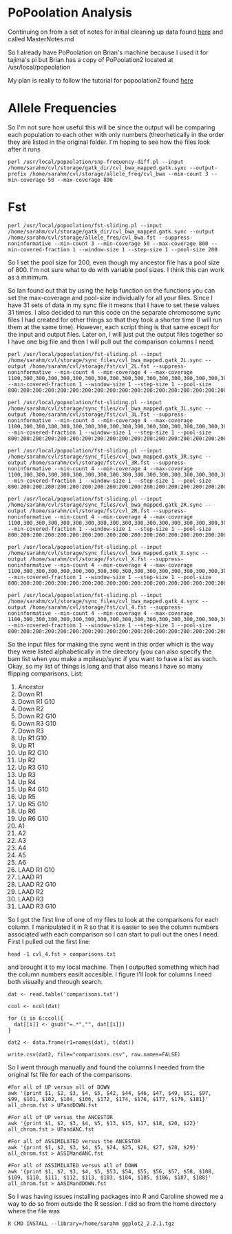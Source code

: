 # PoPoolation Analysis
Continuing on from a set of notes for initial cleaning up data found [here](https://github.com/srmarzec/CVL_SequenceAnaylsis/blob/master/MasterNotes.md) and called MasterNotes.md

So I already have PoPoolation on Brian's machine because I used it for tajima's pi but Brian has a copy of PoPoolation2 located at /usr/local/popoolation 

My plan is really to follow the tutorial for popoolation2 found [here](https://sourceforge.net/p/popoolation2/wiki/Tutorial/)

# Allele Frequencies
So I'm not sure how useful this will be since the output will be comparing each population to each other with only numbers (theorhetically in the order they are listed in the original folder. I'm hoping to see how the files look after it runs
```
perl /usr/local/popoolation/snp-frequency-diff.pl --input /home/sarahm/cvl/storage/gatk_dir/cvl_bwa_mapped.gatk.sync --output-prefix /home/sarahm/cvl/storage/allele_freq/cvl_bwa --min-count 3 --min-coverage 50 --max-coverage 800
```

# Fst 

```
perl /usr/local/popoolation/fst-sliding.pl --input /home/sarahm/cvl/storage/gatk_dir/cvl_bwa_mapped.gatk.sync --output /home/sarahm/cvl/storage/allele_freq/cvl_bwa.fst --suppress-noninformative --min-count 3 --min-coverage 50 --max-coverage 800 --min-covered-fraction 1 --window-size 1 --step-size 1 --pool-size 200
```
So I set the pool size for 200, even though my ancestor file has a pool size of 800. I'm not sure what to do with variable pool sizes. I think this can work as a minimum. 

So Ian found out that by using the help function on the functions you can set the max-coverage and pool-size individually for all your files. Since I have 31 sets of data in my sync file it means that I have to set these values 31 times. I also decided to run this code on the separate chromosome sync files I had created for other things so that they took a shorter time (I will run them at the same time). However, each script thing is that same except for the input and output files. Later on, I will just put the output files together so I have one big file and then I will pull out the comparison columns I need. 

```
perl /usr/local/popoolation/fst-sliding.pl --input /home/sarahm/cvl/storage/sync_files/cvl_bwa_mapped.gatk_2L.sync --output /home/sarahm/cvl/storage/fst/cvl_2L.fst --suppress-noninformative --min-count 4 --min-coverage 4 --max-coverage 1100,300,300,300,300,300,300,300,300,300,300,300,300,300,300,300,300,300,300,300,300,300,300,300,300,300,300,300,300,300,300 --min-covered-fraction 1 --window-size 1 --step-size 1 --pool-size 800:200:200:200:200:200:200:200:200:200:200:200:200:200:200:200:200:200:200:200:200:200:200:200:200:200:200:200:200:200:200

perl /usr/local/popoolation/fst-sliding.pl --input /home/sarahm/cvl/storage/sync_files/cvl_bwa_mapped.gatk_3L.sync --output /home/sarahm/cvl/storage/fst/cvl_3L.fst --suppress-noninformative --min-count 4 --min-coverage 4 --max-coverage 1100,300,300,300,300,300,300,300,300,300,300,300,300,300,300,300,300,300,300,300,300,300,300,300,300,300,300,300,300,300,300 --min-covered-fraction 1 --window-size 1 --step-size 1 --pool-size 800:200:200:200:200:200:200:200:200:200:200:200:200:200:200:200:200:200:200:200:200:200:200:200:200:200:200:200:200:200:200

perl /usr/local/popoolation/fst-sliding.pl --input /home/sarahm/cvl/storage/sync_files/cvl_bwa_mapped.gatk_3R.sync --output /home/sarahm/cvl/storage/fst/cvl_3R.fst --suppress-noninformative --min-count 4 --min-coverage 4 --max-coverage 1100,300,300,300,300,300,300,300,300,300,300,300,300,300,300,300,300,300,300,300,300,300,300,300,300,300,300,300,300,300,300 --min-covered-fraction 1 --window-size 1 --step-size 1 --pool-size 800:200:200:200:200:200:200:200:200:200:200:200:200:200:200:200:200:200:200:200:200:200:200:200:200:200:200:200:200:200:200

perl /usr/local/popoolation/fst-sliding.pl --input /home/sarahm/cvl/storage/sync_files/cvl_bwa_mapped.gatk_2R.sync --output /home/sarahm/cvl/storage/fst/cvl_2R.fst --suppress-noninformative --min-count 4 --min-coverage 4 --max-coverage 1100,300,300,300,300,300,300,300,300,300,300,300,300,300,300,300,300,300,300,300,300,300,300,300,300,300,300,300,300,300,300 --min-covered-fraction 1 --window-size 1 --step-size 1 --pool-size 800:200:200:200:200:200:200:200:200:200:200:200:200:200:200:200:200:200:200:200:200:200:200:200:200:200:200:200:200:200:200

perl /usr/local/popoolation/fst-sliding.pl --input /home/sarahm/cvl/storage/sync_files/cvl_bwa_mapped.gatk_X.sync --output /home/sarahm/cvl/storage/fst/cvl_X.fst --suppress-noninformative --min-count 4 --min-coverage 4 --max-coverage 1100,300,300,300,300,300,300,300,300,300,300,300,300,300,300,300,300,300,300,300,300,300,300,300,300,300,300,300,300,300,300 --min-covered-fraction 1 --window-size 1 --step-size 1 --pool-size 800:200:200:200:200:200:200:200:200:200:200:200:200:200:200:200:200:200:200:200:200:200:200:200:200:200:200:200:200:200:200

perl /usr/local/popoolation/fst-sliding.pl --input /home/sarahm/cvl/storage/sync_files/cvl_bwa_mapped.gatk_4.sync --output /home/sarahm/cvl/storage/fst/cvl_4.fst --suppress-noninformative --min-count 4 --min-coverage 4 --max-coverage 1100,300,300,300,300,300,300,300,300,300,300,300,300,300,300,300,300,300,300,300,300,300,300,300,300,300,300,300,300,300,300 --min-covered-fraction 1 --window-size 1 --step-size 1 --pool-size 800:200:200:200:200:200:200:200:200:200:200:200:200:200:200:200:200:200:200:200:200:200:200:200:200:200:200:200:200:200:200
```
So the input files for making the sync went in this order which is the way they were listed alphabetically in the directory (you can also specify the bam list when you make a mpileup/sync if you want to have a list as such. Okay, so my list of things is long and that also means I have so many flipping comparisons. List:
1. Ancestor
2. Down R1
3. Down R1 G10
4. Down R2
5. Down R2 G10
6. Down R3 G10
7. Down R3
8. Up R1 G10
9. Up R1
10. Up R2 G10
11. Up R2
12. Up R3 G10
13. Up R3
14. Up R4
15. Up R4 G10
16. Up R5
17. Up R5 G10
18. Up R6
19. Up R6 G10
20. A1
21. A2
22. A3
23. A4
24. A5
25. A6
26. LAAD R1 G10
27. LAAD R1
28. LAAD R2 G10
29. LAAD R2
30. LAAD R3
31. LAAD R3 G10

So I got the first line of one of my files to look at the comparisons for each column. I manipulated it in R so that it is easier to see the column numbers associated with each comparison so I can start to pull out the ones I need. First I pulled out the first line:
```
head -1 cvl_4.fst > comparisons.txt
```
and brought it to my local machine. Then I outputted something which had the column numbers easilt accesible. I figure I'll look for columns I need both visually and through search. 
```
dat <- read.table('comparisons.txt')

ccol <- ncol(dat)

for (i in 6:ccol){
  dat[[i]] <- gsub("=.*","", dat[[i]])
}

dat2 <- data.frame(r1=names(dat), t(dat))

write.csv(dat2, file="comparisons.csv", row.names=FALSE)
```
So I went through manually and found the columns I needed from the original fst file for each of the comparisons. 
```
#For all of UP versus all of DOWN
awk '{print $1, $2, $3, $4, $5, $42, $44, $46, $47, $49, $51, $97, $99, $101, $102, $104, $106, $172, $174, $176, $177, $179, $181}' all_chrom.fst > UPandDOWN.fst

#For all of UP versus the ANCESTOR
awk '{print $1, $2, $3, $4, $5, $13, $15, $17, $18, $20, $22}' all_chrom.fst > UPandANC.fst

#For all of ASSIMILATED versus the ANCESTOR
awk '{print $1, $2, $3, $4, $5, $24, $25, $26, $27, $28, $29}' all_chrom.fst > ASSIMandANC.fst

#For all of ASSIMILATED versus all of DOWN
awk '{print $1, $2, $3, $4, $5, $53, $54, $55, $56, $57, $58, $108, $109, $110, $111, $112, $113, $183, $184, $185, $186, $187, $188}' all_chrom.fst > AASIMandDOWN.fst
```
So I was having issues installing packages into R and Caroline showed me a way to do so from outside the R session. I did so from the home directory where the file was
```
R CMD INSTALL --library=/home/sarahm ggplot2_2.2.1.tgz
```
